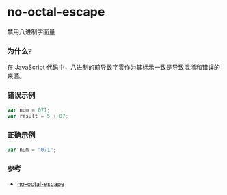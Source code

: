 # no-octal-escape

禁用八进制字面量

### 为什么?

在 JavaScript 代码中，八进制的前导数字零作为其标示一致是导致混淆和错误的来源。

### 错误示例

```js
var num = 071;
var result = 5 + 07;
```

### 正确示例

```js
var num = "071";
```

### 参考

- [no-octal-escape](https://eslint.org/docs/rules/no-octal-escape)
